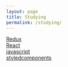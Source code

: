 ```yaml
---
layout: page
title: Studying
permalink: /studying/
---
```


[Redux](http://aejijeon.github.io/studying/redux)  
[React](http://aejijeon.github.io/studying/react)  
[javascript](http://aejijeon.github.io/studying/javascript)  
[styledcomponents](http://aejijeon.github.io/studying/styledcomponent)
